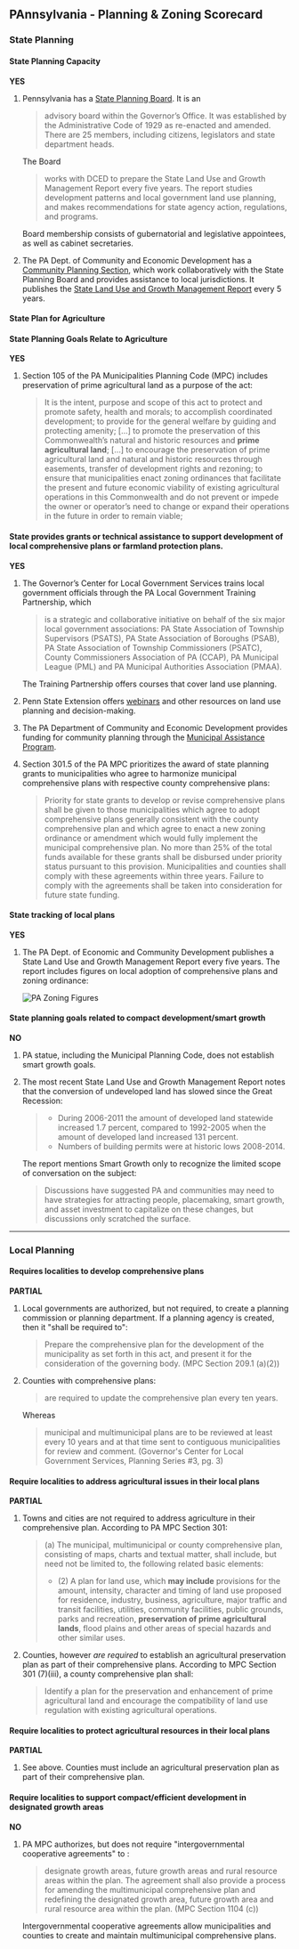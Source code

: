 ## PAnnsylvania - Planning & Zoning Scorecard

### State Planning

#### State Planning Capacity

**YES**

1.  Pennsylvania has a [State Planning Board](http://dced.pa.gov/local-government/boards-committees/state-planning-board/). It is an
    > advisory board within the Governor’s Office. It was established by the Administrative Code of 1929 as re-enacted and amended. There are 25 members, including citizens, legislators and state department heads.

    The Board

    > works with DCED to prepare the State Land Use and Growth Management Report every five years. The report studies development patterns and local government land use planning, and makes recommendations for state agency action, regulations, and programs.

    Board membership consists of gubernatorial and legislative appointees, as well as cabinet secretaries.

2.  The PA Dept. of Community and Economic Development has a [Community Planning Section](http://dced.pa.gov/housing-and-development/community-planning/), which work collaboratively with the State Planning Board and provides assistance to local jurisdictions. It publishes the [State Land Use and Growth Management Report](http://dced.pa.gov/download/state-land-use-growth-management-report-2015/?wpdmdl=65493) every 5 years.

####  State Plan for Agriculture

#### State Planning Goals Relate to Agriculture

**YES**

1.  Section 105 of the PA Municipalities Planning Code (MPC) includes preservation of prime agricultural land as a purpose of the act:

    >   It is the intent, purpose and scope of this act to protect and promote safety, health and morals; to accomplish coordinated development; to provide for the general welfare by guiding and protecting amenity;
    [...]
    to promote the preservation of this Commonwealth’s natural and historic resources and **prime agricultural land**;
    [...]
    to encourage the preservation of prime agricultural land and natural and historic resources through easements, transfer of development rights and rezoning; to ensure that municipalities enact zoning ordinances that facilitate the present and future economic viability of existing agricultural operations in this Commonwealth and do not prevent or impede the owner or operator’s need to change or expand their operations in the future in order to remain viable;

#### State provides grants or technical assistance to support development of local comprehensive plans or farmland protection plans.

**YES**

1.  The Governor’s Center for Local Government Services trains local government officials through the PA Local Government Training Partnership, which
    >is a strategic and collaborative initiative on behalf of the six major local government associations: PA State Association of Township Supervisors (PSATS), PA State Association of Boroughs (PSAB), PA State Association of Township Commissioners (PSATC), County Commissioners Association of PA (CCAP), PA Municipal League (PML) and PA Municipal Authorities Association (PMAA).

    The Training Partnership offers courses that cover land use planning.

2.  Penn State Extension offers [webinars](http://extension.psu.edu/community/ecd/courses/land-use-planning) and other resources on land use planning and decision-making.
3. The PA Department of Community and Economic Development provides funding for community planning through the [Municipal Assistance Program](http://dced.pa.gov/programs/municipal-assistance-program-map/).
4. Section 301.5 of the PA MPC prioritizes the award of state planning grants to municipalities who agree to harmonize municipal comprehensive plans with respective county comprehensive plans:

    >Priority for state grants to develop or revise comprehensive plans shall be given to those municipalities which agree to adopt comprehensive plans generally consistent with the county comprehensive plan and which agree to enact a new zoning ordinance or amendment which would fully implement the municipal comprehensive plan. No more than 25% of the total funds available for these grants shall be disbursed under priority status pursuant to this provision. Municipalities and counties shall comply with these agreements within three years. Failure to comply with the agreements shall be taken into consideration for future state funding.


#### State tracking of local plans

**YES**

1.  The PA Dept. of Economic and Community Development publishes a State Land Use and Growth Management Report every five years. The report includes figures on local adoption of comprehensive plans and zoning ordinance:

    ![PA Zoning Figures](assets/PA-d5c94.png)


#### State planning goals related to compact development/smart growth

**NO**

1. PA statue, including the Municipal Planning Code, does not establish smart growth goals.
2.  The most recent State Land Use and Growth Management Report notes that the conversion of undeveloped land has slowed since the Great Recession:
    >*   During 2006-2011 the amount of developed land statewide increased 1.7 percent, compared to 1992-2005 when the amount of developed land increased 131 percent.
    > *   Numbers of building permits were at historic lows 2008-2014.

    The report mentions Smart Growth only to recognize the limited scope of conversation on the subject:

    >Discussions have suggested PA and communities may need to have strategies for attracting people, placemaking, smart growth, and asset investment to capitalize on these changes, but discussions only scratched the surface.

---

### Local Planning

#### Requires localities to develop comprehensive plans

**PARTIAL**

1.  Local governments are authorized, but not required, to create a planning commission or planning department. If a planning agency is created, then it "shall be required to":

    >Prepare the comprehensive plan for the development of the municipality as set forth in this act, and present it for the consideration of the governing body. (MPC Section 209.1 (a)(2))

2.  Counties with comprehensive plans:
    >are required to update the comprehensive plan every ten years.

    Whereas
    >municipal and multimunicipal plans are to be reviewed at least every 10 years and at that time sent to contiguous municipalities for review and comment. (Governor's Center for Local Government Services, Planning Series #3, pg. 3)



#### Require localities to address agricultural issues in their local plans

**PARTIAL**

1.  Towns and cities are not required to address agriculture in their   comprehensive plan. According to PA MPC Section 301:
    >(a) The municipal, multimunicipal or county comprehensive plan, consisting of maps, charts and textual matter, shall include, but need not be limited to, the following related basic elements:
    > * (2) A plan for land use, which **may include** provisions for the amount, intensity, character and timing of land use proposed for residence, industry, business, agriculture, major traffic and transit facilities, utilities, community facilities, public grounds, parks and recreation, **preservation of prime agricultural lands**, flood plains and other areas of special hazards and other similar uses.

2.  Counties, however *are required* to establish an agricultural preservation plan as part of their comprehensive plans. According to MPC Section 301 (7)(iii), a county comprehensive plan shall:

    >Identify a plan for the preservation and enhancement of prime agricultural land and encourage the compatibility of land use regulation with existing agricultural operations.

#### Require localities to protect agricultural resources in their local plans

**PARTIAL**

1.  See above. Counties must include an agricultural preservation plan as part of their comprehensive plan.

#### Require localities to support compact/efficient development in designated growth areas

**NO**

1.  PA MPC authorizes, but does not require "intergovernmental cooperative agreements" to :

    > designate growth areas, future growth areas and rural resource areas within the plan. The agreement shall also provide a process for amending the multimunicipal comprehensive plan and redefining the designated growth area, future growth area and rural resource area within the plan. (MPC Section 1104 (c))

    Intergovernmental cooperative agreements allow municipalities and counties to create and maintain multimunicipal comprehensive plans.
